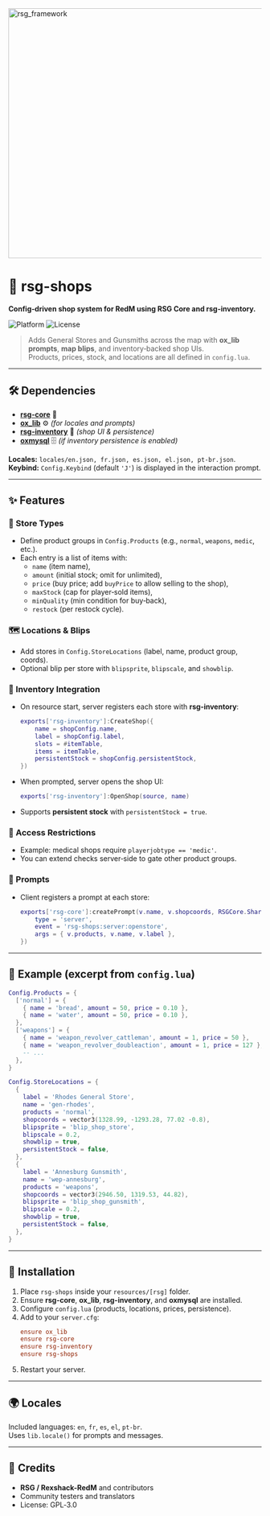 <img width="2948" height="497" alt="rsg_framework" src="https://github.com/user-attachments/assets/638791d8-296d-4817-a596-785325c1b83a" />

# 🛒 rsg-shops
**Config‑driven shop system for RedM using RSG Core and rsg-inventory.**

![Platform](https://img.shields.io/badge/platform-RedM-darkred)
![License](https://img.shields.io/badge/license-GPL--3.0-green)

> Adds General Stores and Gunsmiths across the map with **ox_lib prompts**, **map blips**, and inventory‑backed shop UIs.  
> Products, prices, stock, and locations are all defined in `config.lua`.

---

## 🛠️ Dependencies
- [**rsg-core**](https://github.com/Rexshack-RedM/rsg-core) 🤠
- [**ox_lib**](https://github.com/Rexshack-RedM/ox_lib) ⚙️ *(for locales and prompts)*
- [**rsg-inventory**](https://github.com/Rexshack-RedM/rsg-inventory) 🎒 *(shop UI & persistence)*
- [**oxmysql**](https://github.com/overextended/oxmysql) 🗄️ *(if inventory persistence is enabled)*

**Locales:** `locales/en.json, fr.json, es.json, el.json, pt-br.json`.  
**Keybind:** `Config.Keybind` (default `'J'`) is displayed in the interaction prompt.

---

## ✨ Features

### 🏪 Store Types
- Define product groups in `Config.Products` (e.g., `normal`, `weapons`, `medic`, etc.).
- Each entry is a list of items with:
  - `name` (item name),
  - `amount` (initial stock; omit for unlimited),
  - `price` (buy price; add `buyPrice` to allow selling to the shop),
  - `maxStock` (cap for player‑sold items),
  - `minQuality` (min condition for buy‑back),
  - `restock` (per restock cycle).

### 🗺️ Locations & Blips
- Add stores in `Config.StoreLocations` (label, name, product group, coords).
- Optional blip per store with `blipsprite`, `blipscale`, and `showblip`.

### 🧾 Inventory Integration
- On resource start, server registers each store with **rsg‑inventory**:
  ```lua
  exports['rsg-inventory']:CreateShop({
      name = shopConfig.name,
      label = shopConfig.label,
      slots = #itemTable,
      items = itemTable,
      persistentStock = shopConfig.persistentStock,
  })
  ```
- When prompted, server opens the shop UI:
  ```lua
  exports['rsg-inventory']:OpenShop(source, name)
  ```
- Supports **persistent stock** with `persistentStock = true`.

### 🔐 Access Restrictions
- Example: medical shops require `playerjobtype == 'medic'`.
- You can extend checks server‑side to gate other product groups.

### 🧭 Prompts
- Client registers a prompt at each store:
  ```lua
  exports['rsg-core']:createPrompt(v.name, v.shopcoords, RSGCore.Shared.Keybinds[Config.Keybind], locale('lang_1') .. v.label, {
      type = 'server',
      event = 'rsg-shops:server:openstore',
      args = { v.products, v.name, v.label },
  })
  ```

---

## 📜 Example (excerpt from `config.lua`)

```lua
Config.Products = {
  ['normal'] = {
    { name = 'bread', amount = 50, price = 0.10 },
    { name = 'water', amount = 50, price = 0.10 },
  },
  ['weapons'] = {
    { name = 'weapon_revolver_cattleman', amount = 1, price = 50 },
    { name = 'weapon_revolver_doubleaction', amount = 1, price = 127 },
    -- ...
  },
}

Config.StoreLocations = {
  {
    label = 'Rhodes General Store',
    name = 'gen-rhodes',
    products = 'normal',
    shopcoords = vector3(1328.99, -1293.28, 77.02 -0.8),
    blipsprite = 'blip_shop_store',
    blipscale = 0.2,
    showblip = true,
    persistentStock = false,
  },
  {
    label = 'Annesburg Gunsmith',
    name = 'wep-annesburg',
    products = 'weapons',
    shopcoords = vector3(2946.50, 1319.53, 44.82),
    blipsprite = 'blip_shop_gunsmith',
    blipscale = 0.2,
    showblip = true,
    persistentStock = false,
  },
}
```

---

## 📂 Installation
1. Place `rsg-shops` inside your `resources/[rsg]` folder.
2. Ensure **rsg-core**, **ox_lib**, **rsg-inventory**, and **oxmysql** are installed.
3. Configure `config.lua` (products, locations, prices, persistence).
4. Add to your `server.cfg`:
   ```cfg
   ensure ox_lib
   ensure rsg-core
   ensure rsg-inventory
   ensure rsg-shops
   ```
5. Restart your server.

---

## 🌍 Locales
Included languages: `en`, `fr`, `es`, `el`, `pt-br`.  
Uses `lib.locale()` for prompts and messages.

---

## 💎 Credits
- **RSG / Rexshack-RedM** and contributors  
- Community testers and translators  
- License: GPL‑3.0  
